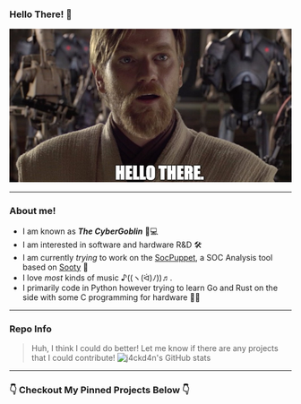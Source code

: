 ### Hello There! 👋
![hello_there](https://github.com/j4ckd4n/j4ckd4n/blob/main/hello-there.jpeg)

---
### About me!
- I am known as **_The CyberGoblin_** 👺💻
- I am interested in software and hardware R&D 🛠
- I am currently _trying_ to work on the [SocPuppet](https://github.com/j4ckd4n/SocPuppet), a SOC Analysis tool based on [Sooty](https://github.com/TheresAFewConors/Sooty) 🧦
- I love _most_ kinds of music ♪((ヽ(ᐛ)ﾉ))♬.
- I primarily code in Python however trying to learn Go and Rust on the side with some C programming for hardware 👨‍💻

---
### Repo Info
> Huh, I think I could do better! Let me know if there are any projects that I could contribute!
![j4ckd4n's GitHub stats](https://github-readme-stats.vercel.app/api?username=j4ckd4n&count_private=true&show_icons=true&theme=synthwave)

---
### 👇 Checkout My Pinned Projects Below 👇

<!--
**j4ckd4n/j4ckd4n** is a ✨ _special_ ✨ repository because its `README.md` (this file) appears on your GitHub profile.
-->
